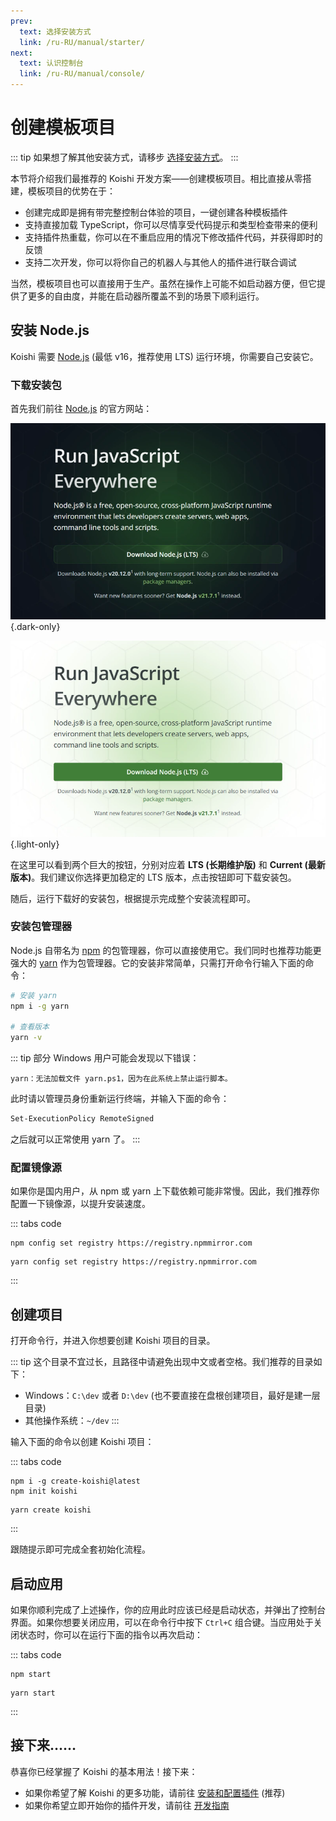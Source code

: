 ```yaml
---
prev:
  text: 选择安装方式
  link: /ru-RU/manual/starter/
next:
  text: 认识控制台
  link: /ru-RU/manual/console/
---
```


# 创建模板项目

::: tip
如果想了解其他安装方式，请移步 [选择安装方式](./index.md)。
:::

本节将介绍我们最推荐的 Koishi 开发方案——创建模板项目。相比直接从零搭建，模板项目的优势在于：

- 创建完成即是拥有带完整控制台体验的项目，一键创建各种模板插件
- 支持直接加载 TypeScript，你可以尽情享受代码提示和类型检查带来的便利
- 支持插件热重载，你可以在不重启应用的情况下修改插件代码，并获得即时的反馈
- 支持二次开发，你可以将你自己的机器人与其他人的插件进行联合调试

当然，模板项目也可以直接用于生产。虽然在操作上可能不如启动器方便，但它提供了更多的自由度，并能在启动器所覆盖不到的场景下顺利运行。

## 安装 Node.js

Koishi 需要 [Node.js](https://nodejs.org/) (最低 v16，推荐使用 LTS) 运行环境，你需要自己安装它。

### 下载安装包

首先我们前往 [Node.js](https://nodejs.org/) 的官方网站：

![home](/manual/nodejs/home-dark.webp) {.dark-only}

![home](/manual/nodejs/home-light.webp) {.light-only}

在这里可以看到两个巨大的按钮，分别对应着 **LTS (长期维护版)** 和 **Current (最新版本)**。我们建议你选择更加稳定的 LTS 版本，点击按钮即可下载安装包。

随后，运行下载好的安装包，根据提示完成整个安装流程即可。

### 安装包管理器

Node.js 自带名为 [npm](https://www.npmjs.com/) 的包管理器，你可以直接使用它。我们同时也推荐功能更强大的 [yarn](https://classic.yarnpkg.com/) 作为包管理器。它的安装非常简单，只需打开命令行输入下面的命令：

```sh
# 安装 yarn
npm i -g yarn

# 查看版本
yarn -v
```

::: tip
部分 Windows 用户可能会发现以下错误：

```text
yarn：无法加载文件 yarn.ps1，因为在此系统上禁止运行脚本。
```

此时请以管理员身份重新运行终端，并输入下面的命令：

```sh
Set-ExecutionPolicy RemoteSigned
```

之后就可以正常使用 yarn 了。
:::

### 配置镜像源

如果你是国内用户，从 npm 或 yarn 上下载依赖可能非常慢。因此，我们推荐你配置一下镜像源，以提升安装速度。

::: tabs code
```npm
npm config set registry https://registry.npmmirror.com
```
```yarn
yarn config set registry https://registry.npmmirror.com
```
:::

## 创建项目

打开命令行，并进入你想要创建 Koishi 项目的目录。

::: tip
这个目录不宜过长，且路径中请避免出现中文或者空格。我们推荐的目录如下：

- Windows：`C:\dev` 或者 `D:\dev` (也不要直接在盘根创建项目，最好是建一层目录)
- 其他操作系统：`~/dev`
:::

输入下面的命令以创建 Koishi 项目：

::: tabs code
```npm
npm i -g create-koishi@latest
npm init koishi
```
```yarn
yarn create koishi
```
:::

跟随提示即可完成全套初始化流程。

## 启动应用

如果你顺利完成了上述操作，你的应用此时应该已经是启动状态，并弹出了控制台界面。如果你想要关闭应用，可以在命令行中按下 `Ctrl+C` 组合键。当应用处于关闭状态时，你可以在运行下面的指令以再次启动：

::: tabs code
```npm
npm start
```
```yarn
yarn start
```
:::

## 接下来……

恭喜你已经掌握了 Koishi 的基本用法！接下来：

- 如果你希望了解 Koishi 的更多功能，请前往 [安装和配置插件](../usage/market.md) (推荐)
- 如果你希望立即开始你的插件开发，请前往 [开发指南](../../guide/index.md)
